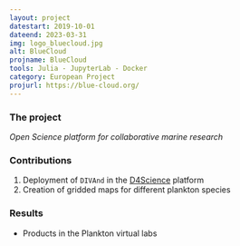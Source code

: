```yaml
---
layout: project
datestart: 2019-10-01
dateend: 2023-03-31
img: logo_bluecloud.jpg
alt: BlueCloud
projname: BlueCloud
tools: Julia - JupyterLab - Docker
category: European Project
projurl: https://blue-cloud.org/
---
```


### The project

_Open Science platform for collaborative marine research_

### Contributions 

1. Deployment of `DIVAnd` in the [D4Science](https://www.d4science.org/) platform
2. Creation of gridded maps for different plankton species

### Results

- Products in the Plankton virtual labs